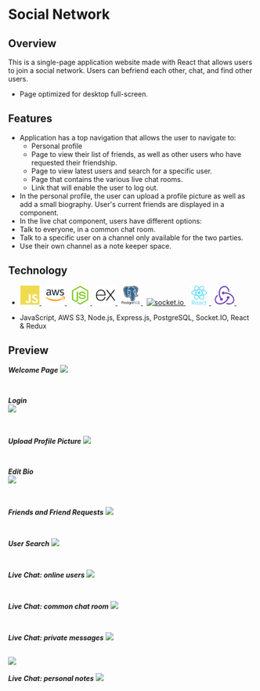 # Social Network

## Overview

This is a single-page application website made with React that allows users to join a social network. Users can befriend each other, chat, and find other users. 

-   Page optimized for desktop full-screen. 

## Features

-   Application has a top navigation that allows the user to navigate to:
    -   Personal profile
    -   Page to view their list of friends, as well as other users who have requested their friendship.      
    -   Page to view latest users and search for a specific user.
    -   Page that contains the various live chat rooms.
    -   Link that will enable the user to log out.
-   In the personal profile, the user can upload a profile picture as well as add a small biography. User's current friends are displayed in a component.
-   In the live chat component, users have different options:
   - Talk to everyone, in a common chat room.
   - Talk to a specific user on a channel only available for the two parties. 
   - Use their own channel as a note keeper space. 


##  Technology

-   <p> <a href="https://developer.mozilla.org/en-US/docs/Web/JavaScript" target="_blank"> <img src="https://raw.githubusercontent.com/devicons/devicon/c5378d6c2510ffa0b3e4475af95618a8048d6cf1/icons/javascript/javascript-plain.svg" alt="javascript" width="40" height="40"/> </a> &nbsp; <a href="https://aws.amazon.com" target="_blank"> <img src="https://raw.githubusercontent.com/devicons/devicon/c5378d6c2510ffa0b3e4475af95618a8048d6cf1/icons/amazonwebservices/amazonwebservices-original-wordmark.svg" alt="aws" width="40" height="40"/> </a> &nbsp; <a href="https://nodejs.org" target="_blank"> <img src="https://raw.githubusercontent.com/devicons/devicon/c5378d6c2510ffa0b3e4475af95618a8048d6cf1/icons/nodejs/nodejs-original.svg" alt="nodejs" width="40" height="40"/> </a> &nbsp; <a href="https://expressjs.com" target="_blank"> <img src="https://raw.githubusercontent.com/devicons/devicon/c5378d6c2510ffa0b3e4475af95618a8048d6cf1/icons/express/express-original.svg" alt="express" width="40" height="40"/> </a> &nbsp; <a href="https://www.postgresql.org" target="_blank"> <img src="https://raw.githubusercontent.com/devicons/devicon/c5378d6c2510ffa0b3e4475af95618a8048d6cf1/icons/postgresql/postgresql-original-wordmark.svg" alt="postgresql" width="40" height="40"/> </a> &nbsp; <a href="https://socket.io/" target="_blank"> <img src="https://cdn.jsdelivr.net/gh/devicons/devicon/icons/socketio/socketio-original.svg" alt="socket.io" width="40" height="40"/> </a> &nbsp; <a href="https://reactjs.org/" target="_blank"> <img src="https://raw.githubusercontent.com/devicons/devicon/c5378d6c2510ffa0b3e4475af95618a8048d6cf1/icons/react/react-original-wordmark.svg" alt="react" width="40" height="40"/> </a> &nbsp; <a href="https://redux.js.org" target="_blank"> <img src="https://raw.githubusercontent.com/devicons/devicon/c5378d6c2510ffa0b3e4475af95618a8048d6cf1/icons/redux/redux-original.svg" alt="redux" width="40" height="40"/> </a> &nbsp; </p>

-   JavaScript, AWS S3, Node.js, Express.js, PostgreSQL, Socket.IO, React & Redux

## Preview

**_Welcome Page_**
<img src="client/public/welcomeAnimation.gif">

<br>

**_Login_** <br>
<img src="client/public/loginSocial.gif">

<br>


**_Upload Profile Picture_**
<img src="client/public/uploadPic.gif">

<br>

**_Edit Bio_** <br>
<img src="client/public/editBio.gif">

<br>

**_Friends and Friend Requests_**
<img src="client/public/friendsWannabees.gif">

<br>

**_User Search_**
<img src="client/public/userSearch.gif">

<br>

**_Live Chat: online users_**
<img src="client/public/onlineUsers.gif">

<br>

**_Live Chat: common chat room_**
<img src="client/public/commonChat.gif">

<br>

**_Live Chat: private messages_**
<img src="client/public/privateChat1.gif">

<br>

<img src="client/public/privateChat2.gif">

<br>

**_Live Chat: personal notes_**
<img src="client/public/personalNotes.gif">

